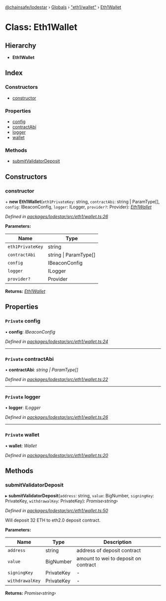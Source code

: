 [@chainsafe/lodestar](../README.md) › [Globals](../globals.md) › ["eth1/wallet"](../modules/_eth1_wallet_.md) › [Eth1Wallet](_eth1_wallet_.eth1wallet.md)

# Class: Eth1Wallet

## Hierarchy

* **Eth1Wallet**

## Index

### Constructors

* [constructor](_eth1_wallet_.eth1wallet.md#constructor)

### Properties

* [config](_eth1_wallet_.eth1wallet.md#private-config)
* [contractAbi](_eth1_wallet_.eth1wallet.md#private-contractabi)
* [logger](_eth1_wallet_.eth1wallet.md#private-logger)
* [wallet](_eth1_wallet_.eth1wallet.md#private-wallet)

### Methods

* [submitValidatorDeposit](_eth1_wallet_.eth1wallet.md#submitvalidatordeposit)

## Constructors

###  constructor

\+ **new Eth1Wallet**(`eth1PrivateKey`: string, `contractAbi`: string | ParamType[], `config`: IBeaconConfig, `logger`: ILogger, `provider?`: Provider): *[Eth1Wallet](_eth1_wallet_.eth1wallet.md)*

*Defined in [packages/lodestar/src/eth1/wallet.ts:26](https://github.com/ChainSafe/lodestar/blob/eb468c79c/packages/lodestar/src/eth1/wallet.ts#L26)*

**Parameters:**

Name | Type |
------ | ------ |
`eth1PrivateKey` | string |
`contractAbi` | string &#124; ParamType[] |
`config` | IBeaconConfig |
`logger` | ILogger |
`provider?` | Provider |

**Returns:** *[Eth1Wallet](_eth1_wallet_.eth1wallet.md)*

## Properties

### `Private` config

• **config**: *IBeaconConfig*

*Defined in [packages/lodestar/src/eth1/wallet.ts:24](https://github.com/ChainSafe/lodestar/blob/eb468c79c/packages/lodestar/src/eth1/wallet.ts#L24)*

___

### `Private` contractAbi

• **contractAbi**: *string | ParamType[]*

*Defined in [packages/lodestar/src/eth1/wallet.ts:22](https://github.com/ChainSafe/lodestar/blob/eb468c79c/packages/lodestar/src/eth1/wallet.ts#L22)*

___

### `Private` logger

• **logger**: *ILogger*

*Defined in [packages/lodestar/src/eth1/wallet.ts:26](https://github.com/ChainSafe/lodestar/blob/eb468c79c/packages/lodestar/src/eth1/wallet.ts#L26)*

___

### `Private` wallet

• **wallet**: *Wallet*

*Defined in [packages/lodestar/src/eth1/wallet.ts:20](https://github.com/ChainSafe/lodestar/blob/eb468c79c/packages/lodestar/src/eth1/wallet.ts#L20)*

## Methods

###  submitValidatorDeposit

▸ **submitValidatorDeposit**(`address`: string, `value`: BigNumber, `signingKey`: PrivateKey, `withdrawalKey`: PrivateKey): *Promise‹string›*

*Defined in [packages/lodestar/src/eth1/wallet.ts:50](https://github.com/ChainSafe/lodestar/blob/eb468c79c/packages/lodestar/src/eth1/wallet.ts#L50)*

Will deposit 32 ETH to eth2.0 deposit contract.

**Parameters:**

Name | Type | Description |
------ | ------ | ------ |
`address` | string | address of deposit contract |
`value` | BigNumber | amount to wei to deposit on contract  |
`signingKey` | PrivateKey | - |
`withdrawalKey` | PrivateKey | - |

**Returns:** *Promise‹string›*
